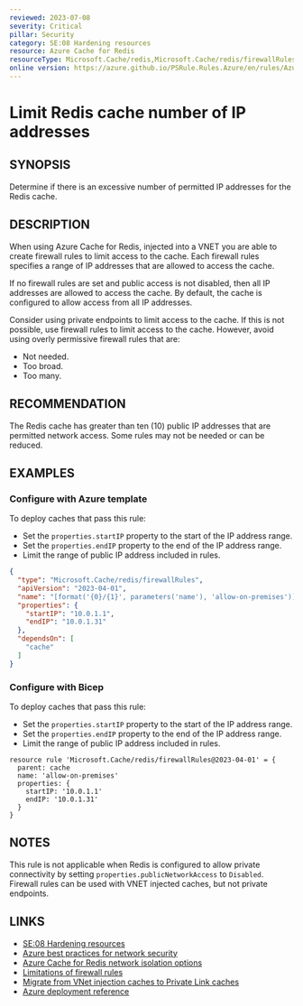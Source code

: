 ```yaml
---
reviewed: 2023-07-08
severity: Critical
pillar: Security
category: SE:08 Hardening resources
resource: Azure Cache for Redis
resourceType: Microsoft.Cache/redis,Microsoft.Cache/redis/firewallRules
online version: https://azure.github.io/PSRule.Rules.Azure/en/rules/Azure.Redis.FirewallIPRange/
---
```


# Limit Redis cache number of IP addresses

## SYNOPSIS

Determine if there is an excessive number of permitted IP addresses for the Redis cache.

## DESCRIPTION

When using Azure Cache for Redis, injected into a VNET you are able to create firewall rules to limit access to the cache.
Each firewall rules specifies a range of IP addresses that are allowed to access the cache.

If no firewall rules are set and public access is not disabled, then all IP addresses are allowed to access the cache.
By default, the cache is configured to allow access from all IP addresses.

Consider using private endpoints to limit access to the cache.
If this is not possible, use firewall rules to limit access to the cache.
However, avoid using overly permissive firewall rules that are:

- Not needed.
- Too broad.
- Too many.

## RECOMMENDATION

The Redis cache has greater than ten (10) public IP addresses that are permitted network access.
Some rules may not be needed or can be reduced.

## EXAMPLES

### Configure with Azure template

To deploy caches that pass this rule:

- Set the `properties.startIP` property to the start of the IP address range.
- Set the `properties.endIP` property to the end of the IP address range.
- Limit the range of public IP address included in rules.

```json
{
  "type": "Microsoft.Cache/redis/firewallRules",
  "apiVersion": "2023-04-01",
  "name": "[format('{0}/{1}', parameters('name'), 'allow-on-premises')]",
  "properties": {
    "startIP": "10.0.1.1",
    "endIP": "10.0.1.31"
  },
  "dependsOn": [
    "cache"
  ]
}
```

### Configure with Bicep

To deploy caches that pass this rule:

- Set the `properties.startIP` property to the start of the IP address range.
- Set the `properties.endIP` property to the end of the IP address range.
- Limit the range of public IP address included in rules.

```bicep
resource rule 'Microsoft.Cache/redis/firewallRules@2023-04-01' = {
  parent: cache
  name: 'allow-on-premises'
  properties: {
    startIP: '10.0.1.1'
    endIP: '10.0.1.31'
  }
}
```

## NOTES

This rule is not applicable when Redis is configured to allow private connectivity by setting `properties.publicNetworkAccess` to `Disabled`.
Firewall rules can be used with VNET injected caches, but not private endpoints.

## LINKS

- [SE:08 Hardening resources](https://learn.microsoft.com/azure/well-architected/security/harden-resources)
- [Azure best practices for network security](https://learn.microsoft.com/azure/security/fundamentals/network-best-practices)
- [Azure Cache for Redis network isolation options](https://learn.microsoft.com/azure/azure-cache-for-redis/cache-network-isolation)
- [Limitations of firewall rules](https://learn.microsoft.com/azure/azure-cache-for-redis/cache-network-isolation#limitations-of-firewall-rules)
- [Migrate from VNet injection caches to Private Link caches](https://learn.microsoft.com/azure/azure-cache-for-redis/cache-vnet-migration)
- [Azure deployment reference](https://learn.microsoft.com/azure/templates/microsoft.cache/redis/firewallrules)
